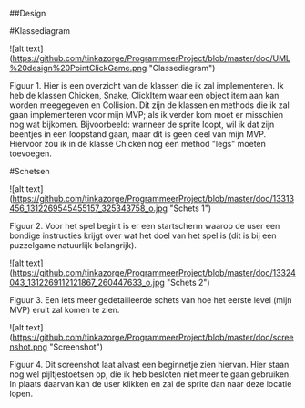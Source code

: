 ##Design

#Klassediagram

![alt text] (https://github.com/tinkazorge/ProgrammeerProject/blob/master/doc/UML%20design%20PointClickGame.png "Classediagram")

Figuur 1. Hier is een overzicht van de klassen die ik zal implementeren. Ik heb de klassen Chicken, Snake, ClickItem waar een object item aan kan worden meegegeven en Collision. Dit zijn de klassen en methods die ik zal gaan implementeren voor mijn MVP; als ik verder kom moet er misschien nog wat bijkomen. Bijvoorbeeld: wanneer de sprite loopt, wil ik dat zijn beentjes in een loopstand gaan, maar dit is geen deel van mijn MVP. Hiervoor zou ik in de klasse Chicken nog een method "legs" moeten toevoegen. 

#Schetsen 

![alt text] (https://github.com/tinkazorge/ProgrammeerProject/blob/master/doc/13313456_1312269545455157_325343758_o.jpg "Schets 1")

Figuur 2. Voor het spel begint is er een startscherm waarop de user een bondige instructies krijgt over wat het doel van het spel is (dit is bij een puzzelgame natuurlijk belangrijk).   

![alt text] (https://github.com/tinkazorge/ProgrammeerProject/blob/master/doc/13324043_1312269112121867_260447633_o.jpg "Schets 2")

Figuur 3. Een iets meer gedetailleerde schets van hoe het eerste level (mijn MVP) eruit zal komen te zien. 

![alt text] (https://github.com/tinkazorge/ProgrammeerProject/blob/master/doc/screenshot.png "Screenshot")

Figuur 4. Dit screenshot laat alvast een beginnetje zien hiervan. Hier staan nog wel pijltjestoetsen op, die ik heb besloten niet meer te gaan gebruiken. In plaats daarvan kan de user klikken en zal de sprite dan naar deze locatie lopen. 

